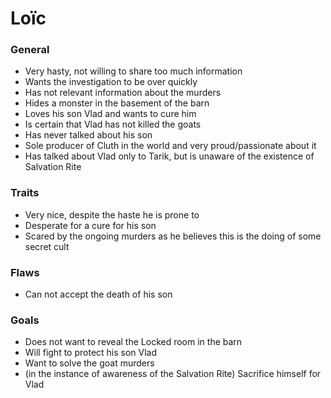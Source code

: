 # Loïc

### General

-   Very hasty, not willing to share too much information
-   Wants the investigation to be over quickly
-   Has not relevant information about the murders
-   Hides a monster in the basement of the barn
-   Loves his son Vlad and wants to cure him
-   Is certain that Vlad has not killed the goats
-   Has never talked about his son
-   Sole producer of Cluth in the world and very proud/passionate about it
-   Has talked about Vlad only to Tarik, but is unaware of the existence of Salvation Rite

### Traits

-   Very nice, despite the haste he is prone to
-   Desperate for a cure for his son
-   Scared by the ongoing murders as he believes this is the doing of some secret cult

### Flaws

-   Can not accept the death of his son

### Goals

-   Does not want to reveal the Locked room in the barn
-   Will fight to protect his son Vlad
-   Want to solve the goat murders
-   (in the instance of awareness of the Salvation Rite) Sacrifice himself for Vlad
